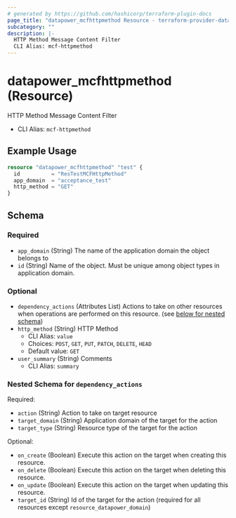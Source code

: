 ```yaml
---
# generated by https://github.com/hashicorp/terraform-plugin-docs
page_title: "datapower_mcfhttpmethod Resource - terraform-provider-datapower"
subcategory: ""
description: |-
  HTTP Method Message Content Filter
  CLI Alias: mcf-httpmethod
---
```


# datapower_mcfhttpmethod (Resource)

HTTP Method Message Content Filter
  - CLI Alias: `mcf-httpmethod`

## Example Usage

```terraform
resource "datapower_mcfhttpmethod" "test" {
  id          = "ResTestMCFHttpMethod"
  app_domain  = "acceptance_test"
  http_method = "GET"
}
```

<!-- schema generated by tfplugindocs -->
## Schema

### Required

- `app_domain` (String) The name of the application domain the object belongs to
- `id` (String) Name of the object. Must be unique among object types in application domain.

### Optional

- `dependency_actions` (Attributes List) Actions to take on other resources when operations are performed on this resource. (see [below for nested schema](#nestedatt--dependency_actions))
- `http_method` (String) HTTP Method
  - CLI Alias: `value`
  - Choices: `POST`, `GET`, `PUT`, `PATCH`, `DELETE`, `HEAD`
  - Default value: `GET`
- `user_summary` (String) Comments
  - CLI Alias: `summary`

<a id="nestedatt--dependency_actions"></a>
### Nested Schema for `dependency_actions`

Required:

- `action` (String) Action to take on target resource
- `target_domain` (String) Application domain of the target for the action
- `target_type` (String) Resource type of the target for the action

Optional:

- `on_create` (Boolean) Execute this action on the target when creating this resource.
- `on_delete` (Boolean) Execute this action on the target when deleting this resource.
- `on_update` (Boolean) Execute this action on the target when updating this resource.
- `target_id` (String) Id of the target for the action (required for all resources except `resource_datapower_domain`)

